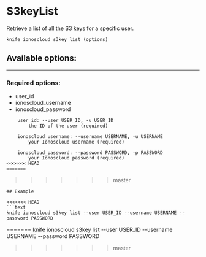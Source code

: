 # S3keyList

Retrieve a list of all the S3 keys for a specific user.

    knife ionoscloud s3key list (options)


## Available options:
---

### Required options:
* user_id
* ionoscloud_username
* ionoscloud_password

```
    user_id: --user USER_ID, -u USER_ID
        the ID of the user (required)

    ionoscloud_username: --username USERNAME, -u USERNAME
        your Ionoscloud username (required)

    ionoscloud_password: --password PASSWORD, -p PASSWORD
        your Ionoscloud password (required)
<<<<<<< HEAD
=======

```
>>>>>>> master

```
## Example

<<<<<<< HEAD
```text
knife ionoscloud s3key list --user USER_ID --username USERNAME --password PASSWORD
```
=======
    knife ionoscloud s3key list --user USER_ID --username USERNAME --password PASSWORD
>>>>>>> master

